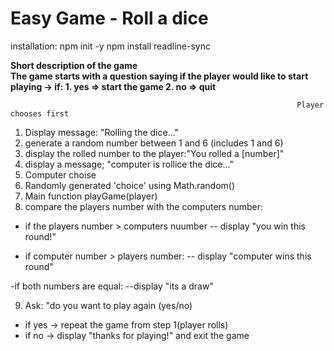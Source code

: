 # Easy Game - Roll a dice

installation:
npm init -y
npm install readline-sync

**Short description of the game**
<br>
__The game starts with a question saying if the player would like to start playing -> if: 1. yes => start the game
                                                                                          2. no => quit__

                                                                    Player chooses first               
1. Display message: "Rolling the dice..."
2. generate a random number between 1 and 6 (includes 1 and 6)
3. display the rolled number to the player:"You rolled a [number]"
4. display a message; "computer is rollice the dice..."
5. Computer choise
6. Randomly generated 'choice' using Math.random()
7. Main function playGame(player)
8. compare the players number with the computers number:
- if the players number > computers nuumber
-- display "you win this round!"

- if computer number > players number:
-- display "computer wins this round"


-if both numbers are equal:
--display "its a draw"

9. Ask: "do you want to play again (yes/no)
- if yes -> repeat the game from step 1(player rolls)
- if no -> display "thanks for playing!" and exit the game